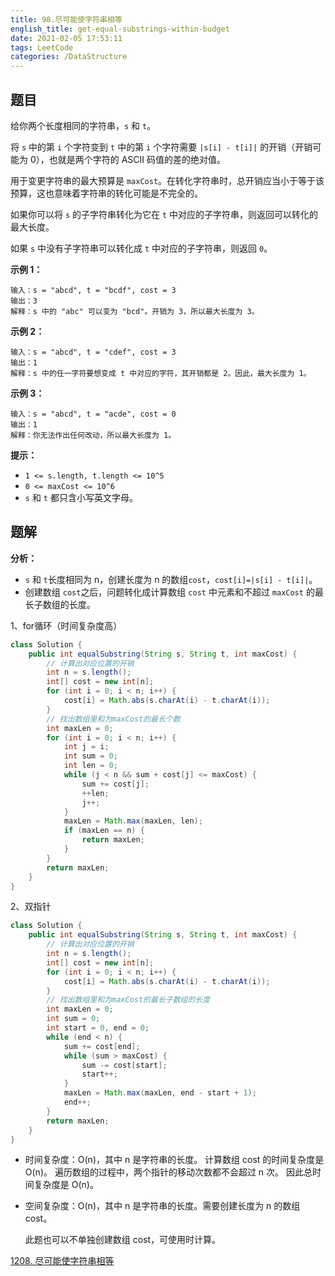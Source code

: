 ```yaml
---
title: 98.尽可能使字符串相等
english_title: get-equal-substrings-within-budget
date: 2021-02-05 17:53:11
tags: LeetCode
categories: /DataStructure
---
```


## 题目

给你两个长度相同的字符串，`s` 和 `t`。

将 `s` 中的第 `i` 个字符变到 `t` 中的第 `i` 个字符需要 `|s[i] - t[i]|` 的开销（开销可能为 0），也就是两个字符的 ASCII 码值的差的绝对值。

用于变更字符串的最大预算是 `maxCost`。在转化字符串时，总开销应当小于等于该预算，这也意味着字符串的转化可能是不完全的。

如果你可以将 `s` 的子字符串转化为它在 `t` 中对应的子字符串，则返回可以转化的最大长度。

如果 `s` 中没有子字符串可以转化成 `t` 中对应的子字符串，则返回 `0`。

**示例 1：**

```
输入：s = "abcd", t = "bcdf", cost = 3
输出：3
解释：s 中的 "abc" 可以变为 "bcd"。开销为 3，所以最大长度为 3。
```

**示例 2：**

```
输入：s = "abcd", t = "cdef", cost = 3
输出：1
解释：s 中的任一字符要想变成 t 中对应的字符，其开销都是 2。因此，最大长度为 1。
```

**示例 3：**

```
输入：s = "abcd", t = "acde", cost = 0
输出：1
解释：你无法作出任何改动，所以最大长度为 1。
```

**提示：**

- `1 <= s.length, t.length <= 10^5`
- `0 <= maxCost <= 10^6`
- `s` 和 `t` 都只含小写英文字母。

## 题解

**分析：**

* `s` 和 `t`长度相同为 n，创建长度为 n 的数组`cost`，`cost[i]=|s[i] - t[i]|`。
* 创建数组 `cost`之后，问题转化成计算数组 `cost` 中元素和不超过 `maxCost` 的最长子数组的长度。


1、for循环（时间复杂度高）

```java
class Solution {
    public int equalSubstring(String s, String t, int maxCost) {
        // 计算出对应位置的开销
        int n = s.length();
        int[] cost = new int[n];
        for (int i = 0; i < n; i++) {
            cost[i] = Math.abs(s.charAt(i) - t.charAt(i));
        }
        // 找出数组里和为maxCost的最长个数
        int maxLen = 0;
        for (int i = 0; i < n; i++) {
            int j = i;
            int sum = 0;
            int len = 0;
            while (j < n && sum + cost[j] <= maxCost) {
                sum += cost[j];
                ++len;
                j++;
            }
            maxLen = Math.max(maxLen, len);
            if (maxLen == n) {
                return maxLen;
            }
        }
        return maxLen;
    }
}
```

2、双指针

```java
class Solution {
    public int equalSubstring(String s, String t, int maxCost) {
        // 计算出对应位置的开销
        int n = s.length();
        int[] cost = new int[n];
        for (int i = 0; i < n; i++) {
            cost[i] = Math.abs(s.charAt(i) - t.charAt(i));
        }
        // 找出数组里和为maxCost的最长子数组的长度
        int maxLen = 0;
        int sum = 0;
        int start = 0, end = 0;
        while (end < n) {
            sum += cost[end];
            while (sum > maxCost) {
                sum -= cost[start];
                start++;
            }
            maxLen = Math.max(maxLen, end - start + 1);
            end++;
        }
        return maxLen;
    }
}
```

* 时间复杂度：O(n)，其中 n 是字符串的长度。
  计算数组 cost 的时间复杂度是 O(n)。
  遍历数组的过程中，两个指针的移动次数都不会超过 n 次。
  因此总时间复杂度是 O(n)。

* 空间复杂度：O(n)，其中 n 是字符串的长度。需要创建长度为 n 的数组 cost。

  此题也可以不单独创建数组 cost，可使用时计算。

[1208. 尽可能使字符串相等](https://leetcode-cn.com/problems/get-equal-substrings-within-budget/)
